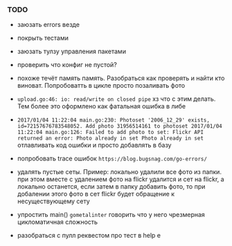 ### TODO

- заюзать errors везде 
- покрыть тестами
- заюзать тулзу управления пакетами


- проверить что конфиг не пустой?
- похоже течёт память память. Разобраться как проверять и найти кто виноват. Попробоватть в цикле просто позаливать фото
- `upload.go:46: io: read/write on closed pipe` хз что с этим делать. Тем более это оформлено как фатальная ошибка в либе
- `2017/01/04 11:22:04 main.go:230: Photoset '2006_12_29' exists, id=72157676783548052. Add photo 31956514161 to photoset
   2017/01/04 11:22:04 main.go:126: Failed to add photo to set: Flickr API returned an error: Photo already in set Photo already in set
` отлавливать код ошибки и просто добавлять в базу
- попробовать trace ошибок `https://blog.bugsnag.com/go-errors/`
- удалять пустые сеты. Пример: локально удалили все фото из папки.
 при этом вместе с удалением фото на flickr удалится и сет на flickr, а локально останется,
 если затем в папку добавить фото, то при добалении этого фото в сет flickr будет обращение к несуществующему сету 
- упростить main() `gometalinter` говорить что у него чрезмерная цикломатичная сложность
- разобраться с пулл реквестом про тест в help е
 



